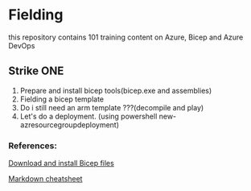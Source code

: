 # Fielding
this repository contains 101 training content on Azure, Bicep and Azure DevOps


## Strike ONE

1. Prepare and install bicep tools(bicep.exe and assemblies)
2. Fielding a bicep template
3. Do i still need an arm template ???(decompile and play)
4. Let's do a deployment. (using powershell new-azresourcegroupdeployment)

### References:
[Download and install Bicep files](https://github.com/Azure/bicep/blob/main/docs/installing.md#windows-installer)




[Markdown cheatsheet](https://github.com/adam-p/markdown-here/wiki/Markdown-Cheatsheet)
